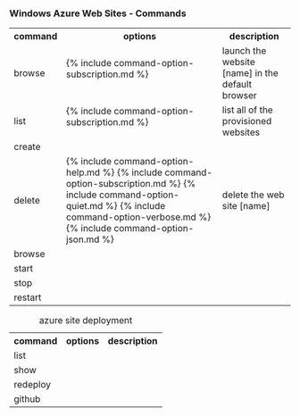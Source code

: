 ### Windows Azure Web Sites - Commands

<table>
<!--	<caption>azure site</caption>-->
	<tr>
		<th>command</th>
		<th>options</th>
		<th>description</th>
	</tr>
	<tr>
		<td>browse</td>
		<td>
			<dl>
				{% include command-option-subscription.md %}
			</dl>
		</td>
		<td>launch the website [name] in the default browser</td>
	</tr>
	<tr>
		<td>list</td>
		<td>
			<dl>
				{% include command-option-subscription.md %}
			</dl>
		</td>
		<td>list all of the provisioned websites</td>
	</tr>
	<tr>
		<td>create</td>
		<td></td>
		<td></td>
	</tr>
	<tr>
		<td>delete</td>
		<td>
			{% include command-option-help.md %}
			{% include command-option-subscription.md %}
			{% include command-option-quiet.md %}
			{% include command-option-verbose.md %}
			{% include command-option-json.md %}
		</td>
		<td>delete the web site [name]</td>
	</tr>
	<tr>
		<td>browse</td>
		<td></td>
		<td></td>
	</tr>
	<tr>
		<td>start</td>
		<td></td>
		<td></td>
	</tr>
	<tr>
		<td>stop</td>
		<td></td>
		<td></td>
	</tr>
	<tr>
		<td>restart</td>
		<td></td>
		<td></td>
	</tr>
</table>

<table>
	<caption>azure site deployment</caption>
	<tr>
		<th>command</th>
		<th>options</th>
		<th>description</th>
	</tr>
	<tr>
		<td>list</td>
		<td></td>
		<td></td>
	</tr>
	<tr>
		<td>show</td>
		<td></td>
		<td></td>
	</tr>
	<tr>
		<td>redeploy</td>
		<td></td>
		<td></td>
	</tr>
	<tr>
		<td>github</td>
		<td></td>
		<td></td>
	</tr>
</table>
